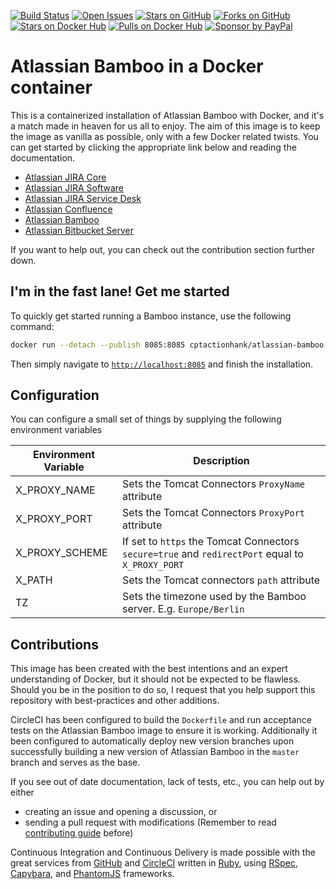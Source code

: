 [![Build Status](https://img.shields.io/circleci/project/cptactionhank/docker-atlassian-bamboo.svg)](https://circleci.com/gh/cptactionhank/docker-atlassian-bamboo) [![Open Issues](https://img.shields.io/github/issues/cptactionhank/docker-atlassian-bamboo.svg)](https://github.com/cptactionhank/docker-atlassian-bamboo/issues) [![Stars on GitHub](https://img.shields.io/github/stars/cptactionhank/docker-atlassian-bamboo.svg)](https://github.com/cptactionhank/docker-atlassian-bamboo/stargazers) [![Forks on GitHub](https://img.shields.io/github/forks/cptactionhank/docker-atlassian-bamboo.svg)](https://github.com/cptactionhank/docker-atlassian-bamboo/network) [![Stars on Docker Hub](https://img.shields.io/docker/stars/cptactionhank/atlassian-bamboo.svg)](https://hub.docker.com/r/cptactionhank/atlassian-bamboo/) [![Pulls on Docker Hub](https://img.shields.io/docker/pulls/cptactionhank/atlassian-bamboo.svg)](https://hub.docker.com/r/cptactionhank/atlassian-bamboo/) [![Sponsor by PayPal](https://img.shields.io/badge/sponsor-PayPal-blue.svg)](https://paypal.me/cptactionhank/5)

# Atlassian Bamboo in a Docker container

This is a containerized installation of Atlassian Bamboo with Docker, and it's a match made in heaven for us all to enjoy. The aim of this image is to keep the image as vanilla as possible, only with a few Docker related twists. You can get started by clicking the appropriate link below and reading the documentation.

* [Atlassian JIRA Core](https://cptactionhank.github.io/docker-atlassian-jira)
* [Atlassian JIRA Software](https://cptactionhank.github.io/docker-atlassian-jira-software)
* [Atlassian JIRA Service Desk](https://cptactionhank.github.io/docker-atlassian-service-desk)
* [Atlassian Confluence](https://cptactionhank.github.io/docker-atlassian-confluence)
* [Atlassian Bamboo](https://github.com/cptactionhank/docker-atlassian-bamboo)
* [Atlassian Bitbucket Server](https://cptactionhank.github.io/docker-atlassian-bitbucket)

If you want to help out, you can check out the contribution section further down.

## I'm in the fast lane! Get me started

To quickly get started running a Bamboo instance, use the following command:
```bash
docker run --detach --publish 8085:8085 cptactionhank/atlassian-bamboo:latest
```

Then simply navigate to [`http://localhost:8085`](http://localhost:8085) and finish the installation.

## Configuration

You can configure a small set of things by supplying the following environment variables

| Environment Variable   | Description |
| ---------------------- | ----------- |
| X_PROXY_NAME           | Sets the Tomcat Connectors `ProxyName` attribute |
| X_PROXY_PORT           | Sets the Tomcat Connectors `ProxyPort` attribute |
| X_PROXY_SCHEME         | If set to `https` the Tomcat Connectors `secure=true` and `redirectPort` equal to `X_PROXY_PORT`   |
| X_PATH                 | Sets the Tomcat connectors `path` attribute |
| TZ                     | Sets the timezone used by the Bamboo server. E.g. `Europe/Berlin` |

## Contributions

This image has been created with the best intentions and an expert understanding of Docker, but it should not be expected to be flawless. Should you be in the position to do so, I request that you help support this repository with best-practices and other additions.

CircleCI has been configured to build the `Dockerfile` and run acceptance tests on the Atlassian Bamboo image to ensure it is working. Additionally it been configured to automatically deploy new version branches upon successfully building a new version of Atlassian Bamboo in the `master` branch and serves as the base.

If you see out of date documentation, lack of tests, etc., you can help out by either
- creating an issue and opening a discussion, or
- sending a pull request with modifications (Remember to read [contributing guide](CONTRIBUTING.md) before)

Continuous Integration and Continuous Delivery is made possible with the great services from [GitHub](https://github.com) and [CircleCI](https://circleci.com/) written in [Ruby](https://www.ruby-lang.org/), using [RSpec](http://rspec.info/), [Capybara](https://github.com/teamcapybara/capybara/), and [PhantomJS](http://phantomjs.org/) frameworks.

